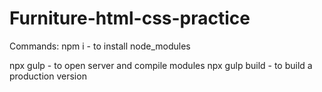 # Furniture-html-css-practice

Commands: 
npm i  - to install node_modules

npx gulp - to open server and compile modules
npx gulp build - to build a production version
